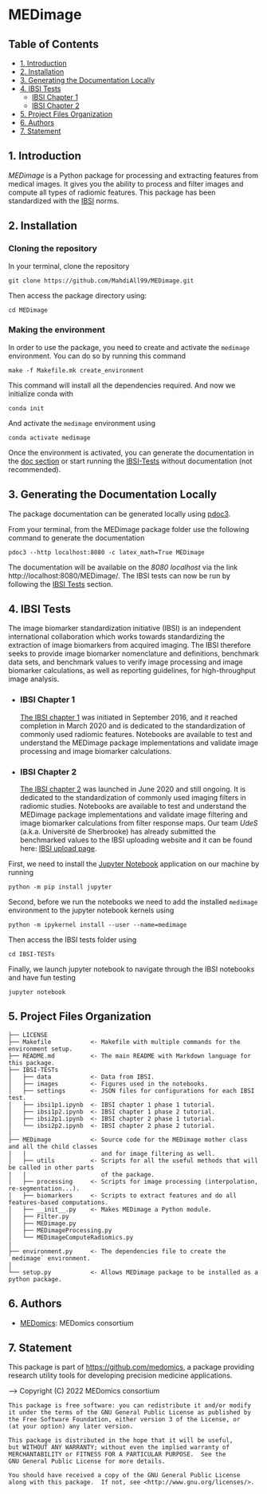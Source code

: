 # MEDimage

## Table of Contents
  * [1. Introduction](#1-introduction)
  * [2. Installation](#2-installation)
  * [3. Generating the Documentation Locally](#3-generating-the-documentation-locally)
  * [4. IBSI Tests](#4-ibsi-tests)
    * [IBSI Chapter 1](#ibsi-chapter-1)
    * [IBSI Chapter 2](#ibsi-chapter-2)
  * [5. Project Files Organization](#5-project-files-organization)
  * [6. Authors](#6-authors)
  * [7. Statement](#7-statement)

## 1. Introduction
*MEDimage* is a Python package for processing and extracting features from medical images. It gives you the ability to process and filter images and compute all types of radiomic features. This package has been standardized with the [IBSI](https://theibsi.github.io/) norms.

## 2. Installation

### Cloning the repository
In your terminal, clone the repository
```
git clone https://github.com/MahdiAll99/MEDimage.git
```

Then access the package directory using:
```
cd MEDimage
```

### Making the environment
In order to use the package, you need to create and activate the `medimage` environment. You can do so by running this command

```
make -f Makefile.mk create_environment
```

This command will install all the dependencies required. And now we  initialize conda with

```
conda init
```

And activate the `medimage` environment  using

```
conda activate medimage
```

Once the environment is activated, you can generate the documentation in the [doc section](#3-generating-the-documentation-locally) or start running the [IBSI-Tests](#4-ibsi-tests) without documentation (not recommended).

## 3. Generating the Documentation Locally
The package documentation can be generated locally using [pdoc3](https://pdoc.dev/docs/pdoc.html).

From your terminal, from the MEDimage package folder use the following command to generate the documentation
```
pdoc3 --http localhost:8080 -c latex_math=True MEDimage
```

The documentation will be available on the *8080 localhost* via the link http://localhost:8080/MEDimage/. The IBSI tests can now be run by following the [IBSI Tests](#4-ibsi-tests) section.

## 4. IBSI Tests
The image biomarker standardization initiative (IBSI) is an independent international collaboration which works towards standardizing the extraction of image biomarkers from acquired imaging. The IBSI therefore seeks to provide image biomarker nomenclature and definitions, benchmark data sets, and benchmark values to verify image processing and image biomarker calculations, as well as reporting guidelines, for high-throughput image analysis.

  - ### IBSI Chapter 1
      [The IBSI chapter 1](https://theibsi.github.io/ibsi1/) was initiated in September 2016, and it reached completion in March 2020 and is dedicated to the standardization of commonly used radiomic features. Notebooks are available to test and understand the MEDimage package implementations and validate image processing and image biomarker calculations.

  - ### IBSI Chapter 2
      [The IBSI chapter 2](https://theibsi.github.io/ibsi2/) was launched in June 2020 and still ongoing. It is dedicated to the standardization of commonly used imaging filters in radiomic studies. Notebooks are available to test and understand the MEDimage package implementations and validate image filtering and image biomarker calculations from filter response maps. Our team *UdeS* (a.k.a. Université de Sherbrooke) has already submitted the benchmarked values to the IBSI uploading website and it can be found here: [IBSI upload page](https://ibsi.radiomics.hevs.ch/).

First, we need to install the [Jupyter Notebook](https://jupyter.org/) application on our machine by running
```
python -m pip install jupyter
```
Second, before we run the notebooks we need to add the installed `medimage` environment to the jupyter notebook kernels using

```
python -m ipykernel install --user --name=medimage
```

Then access the IBSI tests folder using

```
cd IBSI-TESTs
```

Finally, we launch jupyter notebook to navigate through the IBSI notebooks and have fun testing

```
jupyter notebook
```

## 5. Project Files Organization
```
├── LICENSE
├── Makefile           <- Makefile with multiple commands for the environment setup.
├── README.md          <- The main README with Markdown language for this package.
├── IBSI-TESTs
│   ├── data           <- Data from IBSI.
│   ├── images         <- Figures used in the notebooks.
│   ├── settings       <- JSON files for configurations for each IBSI test.
│   ├── ibsi1p1.ipynb  <- IBSI chapter 1 phase 1 tutorial.
│   ├── ibsi1p2.ipynb  <- IBSI chapter 1 phase 2 tutorial.
│   ├── ibsi2p1.ipynb  <- IBSI chapter 2 phase 1 tutorial.
│   └── ibsi2p2.ipynb  <- IBSI chapter 2 phase 2 tutorial.
|
├── MEDimage           <- Source code for the MEDimage mother class and all the child classes
|   |                     and for image filtering as well.
│   ├── utils          <- Scripts for all the useful methods that will be called in other parts
|   |                     of the package.
│   ├── processing     <- Scripts for image processing (interpolation, re-segmentation...).
│   ├── biomarkers     <- Scripts to extract features and do all features-based computations.
│   ├── __init__.py    <- Makes MEDimage a Python module.
│   ├── Filter.py
│   ├── MEDimage.py
│   ├── MEDimageProcessing.py
│   └── MEDimageComputeRadiomics.py
|
├── environment.py     <- The dependencies file to create the `medimage` environment.
│
└── setup.py           <- Allows MEDimage package to be installed as a python package.
```

## 6. Authors
* [MEDomics](https://github.com/medomics/): MEDomics consortium

## 7. Statement

This package is part of https://github.com/medomics, a package providing research utility tools for developing precision medicine applications.

--> Copyright (C) 2022 MEDomics consortium

```
This package is free software: you can redistribute it and/or modify
it under the terms of the GNU General Public License as published by
the Free Software Foundation, either version 3 of the License, or
(at your option) any later version.

This package is distributed in the hope that it will be useful,
but WITHOUT ANY WARRANTY; without even the implied warranty of
MERCHANTABILITY or FITNESS FOR A PARTICULAR PURPOSE.  See the
GNU General Public License for more details.

You should have received a copy of the GNU General Public License
along with this package.  If not, see <http://www.gnu.org/licenses/>.
```
